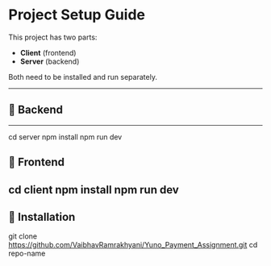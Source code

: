 # Project Setup Guide

This project has two parts:
- **Client** (frontend)
- **Server** (backend)

Both need to be installed and run separately.

---

## 🚀 Backend
---
cd server
npm install
npm run dev


## 🚀 Frontend
cd client
npm install
npm run dev
---

## 🚀 Installation


git clone https://github.com/VaibhavRamrakhyani/Yuno_Payment_Assignment.git
cd repo-name
